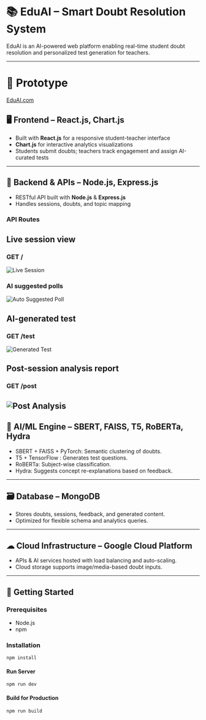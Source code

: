 # 📚 EduAI – Smart Doubt Resolution System

EduAI is an AI-powered web platform enabling real-time student doubt resolution and personalized test generation for teachers.

---

# 🔗 Prototype 
[EduAI.com](https://pragati-eduai.onrender.com)

## 🖥 Frontend – React.js, Chart.js

- Built with **React.js** for a responsive student-teacher interface  
- **Chart.js** for interactive analytics visualizations  
- Students submit doubts; teachers track engagement and assign AI-curated tests

---

## 🔁 Backend & APIs – Node.js, Express.js

- RESTful API built with **Node.js** & **Express.js**
- Handles sessions, doubts, and topic mapping

### API Routes

## Live session view
### GET /        
![Live Session](https://res.cloudinary.com/dwcne31bv/image/upload/v1743887629/kbn75hj6d9buoznwxauh.png) 

### AI suggested polls
![Auto Suggested Poll](https://res.cloudinary.com/dwcne31bv/image/upload/v1743887396/wgwgyurigahdjabfbo2k.png) 

## AI-generated test
### GET /test    
![Generated Test](https://res.cloudinary.com/dwcne31bv/image/upload/v1743887371/zlvk2ajwiw62mpl4orzr.png) 

## Post-session analysis report
### GET /post    
![Post Analysis](https://res.cloudinary.com/dwcne31bv/image/upload/v1743887375/sw3193xf53x7xolisqvg.png) 
---

## 🧠 AI/ML Engine – SBERT, FAISS, T5, RoBERTa, Hydra

- SBERT + FAISS + PyTorch: Semantic clustering of doubts.
- T5 + TensorFlow : Generates test questions.
- RoBERTa: Subject-wise classification.
- Hydra: Suggests concept re-explanations based on feedback.

---

## 🗃 Database – MongoDB

- Stores doubts, sessions, feedback, and generated content.
- Optimized for flexible schema and analytics queries.

---

## ☁ Cloud Infrastructure – Google Cloud Platform

- APIs & AI services hosted with load balancing and auto-scaling.
- Cloud storage supports image/media-based doubt inputs.

---

## 🚀 Getting Started

### Prerequisites

- Node.js
- npm

### Installation

```
npm install
```

#### Run Server
```
npm run dev
```

#### Build for Production
```
npm run build
```